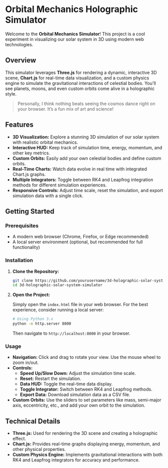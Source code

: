 # Orbital Mechanics Holographic Simulator

Welcome to the **Orbital Mechanics Simulator**! This project is a cool experiment in visualizing our solar system in 3D using modern web technologies.

## Overview

This simulator leverages **Three.js** for rendering a dynamic, interactive 3D scene, **Chart.js** for real-time data visualization, and a custom physics engine to simulate the gravitational interactions of celestial bodies. You'll see planets, moons, and even custom orbits come alive in a holographic style.

> Personally, I think nothing beats seeing the cosmos dance right on your browser. It’s a fun mix of art and science!

## Features

- **3D Visualization:** Explore a stunning 3D simulation of our solar system with realistic orbital mechanics.
- **Interactive HUD:** Keep track of simulation time, energy, momentum, and other key metrics.
- **Custom Orbits:** Easily add your own celestial bodies and define custom orbits.
- **Real-Time Charts:** Watch data evolve in real time with integrated Chart.js graphs.
- **Multiple Integrators:** Toggle between RK4 and Leapfrog integration methods for different simulation experiences.
- **Responsive Controls:** Adjust time scale, reset the simulation, and export simulation data with a single click.

## Getting Started

### Prerequisites

- A modern web browser (Chrome, Firefox, or Edge recommended)
- A local server environment (optional, but recommended for full functionality)

### Installation

1. **Clone the Repository:**

   ```bash
   git clone https://github.com/yourusername/3d-holographic-solar-system-simulator.git
   cd 3d-holographic-solar-system-simulator
   ```

2. **Open the Project:**

   Simply open the `index.html` file in your web browser. For the best experience, consider running a local server:

   ```bash
   # Using Python 3.x
   python -m http.server 8000
   ```

   Then navigate to `http://localhost:8000` in your browser.

### Usage

- **Navigation:** Click and drag to rotate your view. Use the mouse wheel to zoom in/out.
- **Controls:**
  - **Speed Up/Slow Down:** Adjust the simulation time scale.
  - **Reset:** Restart the simulation.
  - **Data HUD:** Toggle the real-time data display.
  - **Toggle Integrator:** Switch between RK4 and Leapfrog methods.
  - **Export Data:** Download simulation data as a CSV file.
- **Custom Orbits:** Use the sliders to set parameters like mass, semi-major axis, eccentricity, etc., and add your own orbit to the simulation.

## Technical Details

- **Three.js:** Used for rendering the 3D scene and creating a holographic effect.
- **Chart.js:** Provides real-time graphs displaying energy, momentum, and other physical properties.
- **Custom Physics Engine:** Implements gravitational interactions with both RK4 and Leapfrog integrators for accuracy and performance.
